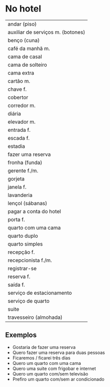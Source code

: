 # No hotel

||
| -- |
| andar (piso) |
| auxiliar de serviços m. (botones) |
| benço (cuna) |
| café da manhã m. |
| cama de casal |
| cama de solteiro |
| cama extra |
| cartão m. |
| chave f. |
| cobertor |
| corredor m. |
| diária |
| elevador m. |
| entrada f. |
| escada f. |
| estadia |
| fazer uma reserva |
| fronha (funda) |
| gerente f./m. |
| gorjeta |
| janela f. |
| lavanderia |
| lençol (sábanas) |
| pagar a conta do hotel |
| porta f. |
| quarto com uma cama |
| quarto duplo |
| quarto simples |
| recepção f. |
| recepcionista f./m. |
| registrar-se |
| reserva f. |
| saída f. |
| serviço de estacionamento |
| serviço de quarto |
| suite |
| travesseiro (almohada) |

## Exemplos

* Gostaria de fazer uma reserva
* Quero fazer uma reserva para duas pessoas
* Ficaremos / ficarei três dias
* Quero um quarto com uma cama
* Quero uma suite com frigobar e internet
* Quero um quarto com/sem televisão
* Prefiro um quarto com/sem ar condicionado
